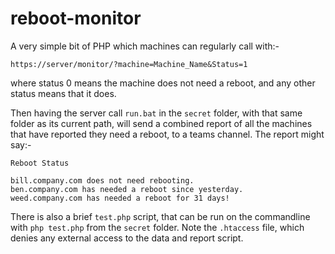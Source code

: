 # reboot-monitor

A very simple bit of PHP which machines can regularly call with:-

```
https://server/monitor/?machine=Machine_Name&Status=1
```

where status 0 means the machine does not need a reboot, and any other status means that it does.

Then having the server call `run.bat` in the `secret` folder, with that same folder as its 
current path, will send a combined report of all the machines that have reported they need a reboot,
to a teams channel. The report might say:-

```
Reboot Status

bill.company.com does not need rebooting.
ben.company.com has needed a reboot since yesterday.
weed.company.com has needed a reboot for 31 days!
```

There is also a brief `test.php` script, that can be run on the commandline with `php test.php` 
from the `secret` folder. Note the `.htaccess` file, which denies any external access to the data
and report script.
